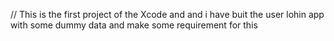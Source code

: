 // This is the first project of the Xcode and and i have buit the user lohin app with some dummy data and make some requirement for this 
